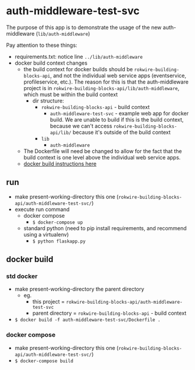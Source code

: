 # auth-middleware-test-svc

The purpose of this app is to demonstrate the usage of the new auth-middleware (`lib/auth-middleware`)

Pay attention to these things:

- requirements.txt: notice line `../lib/auth-middleware`
- docker build context changes
  - the build context for docker builds should be `rokwire-building-blocks-api`, and not the individual web service apps (eventservice, profileservice, etc.).  The reason for this is that the auth-middleware project is in `rokwire-building-blocks-api/lib/auth-middleware`, which must be within the build context
    - dir structure:
      - `rokwire-building-blocks-api` - build context
        - `auth-middleware-test-svc` - example web app for docker build. We are unable to build if this is the build context, because we can't access `rokwire-building-blocks-api/lib/` because it's outside of the build context
      - `lib`
        - `auth-middleware`
  - The Dockerfile will need be changed to allow for the fact that the build context is one level above the individual web service apps.
  - [docker build instructions here](#docker-build)

## run

- make present-working-directory this one (`rokwire-building-blocks-api/auth-middleware-test-svc/`)
- execute run command
  - docker compose
    - `$ docker-compose up`
  - standard python (need to pip install requirements, and recommend using a virtualenv)
    - `$ python flaskapp.py`

## docker build

### std docker

- make present-working-directory the parent directory
  - eg.
    - this project = `rokwire-building-blocks-api/auth-middleware-test-svc`
    - parent directory = `rokwire-building-blocks-api` - build context
- `$ docker build -f auth-middleware-test-svc/Dockerfile .`

### docker compose

- make present-working-directory this one (`rokwire-building-blocks-api/auth-middleware-test-svc/`)
- `$ docker-compose build`
